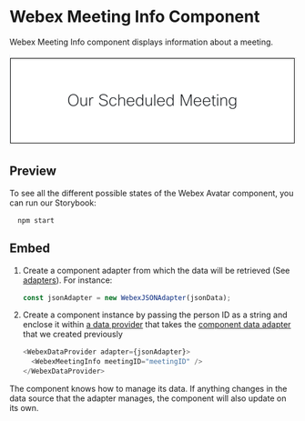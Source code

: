 # Webex Meeting Info Component

Webex Meeting Info component displays information about a meeting.

<p align="center">
  <img src="./WebexMeetingInfo.png" alt="Default Webex Meeting Info" />
</p>

## Preview

To see all the different possible states of the Webex Avatar component, you can run our Storybook:

```shell
  npm start
```

## Embed

1.  Create a component adapter from which the data will be retrieved (See [adapters](../../adapters)). For instance:

    ```js
    const jsonAdapter = new WebexJSONAdapter(jsonData);
    ```

2.  Create a component instance by passing the person ID as a string and
    enclose it within [a data provider](../WebexDataProvider/WebexDataProvider.js)
    that takes the [component data adapter](../../adapters/WebexJSONAdapter.js) that we created previously

    ```js
    <WebexDataProvider adapter={jsonAdapter}>
      <WebexMeetingInfo meetingID="meetingID" />
    </WebexDataProvider>
    ```

The component knows how to manage its data. If anything changes in the data source that the adapter manages, the component will also update on its own.
